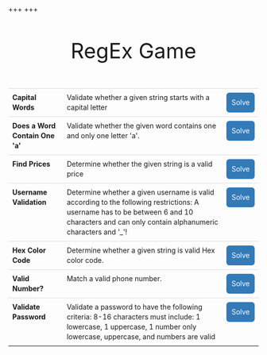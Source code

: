 +++
+++
<style>
  .list-of-questions__item{
    padding: 8px;
    line-height: 1.42857143;
    vertical-align: top;
    border-top: 1px solid #ddd
  }
  .list-of-questions__row: hover{
    background-color: #f5f5f5
  }
  .list-of-questions{
    border-collapse: collapse;
    margin: auto;
    font-size: 1.4rem;
    width: 100%
  }
  html{
    font-size: 10px;
    font-family: "Helvetica Neue", Helvetica, Arial, sans-serif
  }
  .nav-bar{
    font-size: 16px;
  }
  .footer {
    font-size: 16px;
  }
  .content-wrapper{
    margin: auto;
    position: relative
  }
  .page-title{
    font-size: 3em;
    font-weight: normal;
    margin-top: 5rem;
    margin-bottom: 0px
  }
  .page-discription__details{
    font-size: 1.4em;
    margin-top: 1em;
    text-align: left
  }
  .page-discription__title{
    margin: auto;
    margin-top: 8rem;
    font-size: 3em;
    font-weight: normal;
    text-align: left
  }
  .button{
    color: #fff;
    font-size: 1.4rem;
    background-color: #337ab7;
    border-color: #2e6da4;
    border-width: 1px;
    border-radius: 6px;
    padding: 1rem;
    cursor: pointer;
    width: 100px;
    width: fit-content;
    float: right
  }
  .button--back{
    margin-top: -3em
  }
  .page-header{
    margin: auto;
    text-align: center
  }
  .page-header__home{
    margin: 5rem
  }
  .regex-input{
    margin: auto;
    margin-top: 7em;
    text-align: center
  }
  .regex-input__boarder{
    font-size: 6em
  }
  .regex-solution{
    font-size: 1.4em;
    padding: .6em 1.2em;
    margin: 1em;
    width: 25em;
    vertical-align: bottom
  }
  .result-msg{
    font-size: 1.4em;
    margin-top: 7em;
    font-style: italic
  }
  .desired-output{
    max-width: 60%;
    margin: auto;
    width: fit-content;
    display: flex;
    font-size: 1.4rem
  }
  .desired-output__title{
    padding: 1em;
    padding-left: 0;
    font-size: 2.4rem
  }
  .should-match{
    padding-right: 6em
  }
  .should-not-match{
    padding-left: 6em
  }
  .should-match-string,.should-not-match-string{
    padding-top: 1em;
    padding-left: 1em;
    font-size: 1.4rem
  }
  .should-match-string{
    color: green
  }
  .should-not-match-string{
    color: red
  }

</style>

<div class="content-wrapper">
  <h1 class="page-title page-header page-header__home">RegEx Game</h1>
  <table class="list-of-questions">
    <tbody><tr class="list-of-questions__row">
      <td class="list-of-questions__item"><strong>Capital Words</strong></td>
      <td class="list-of-questions__item">Validate whether a given string starts with a capital letter</td>
      <td class="list-of-questions__item">
        <a href="capital-words">
          <div class="button">Solve</div>
        </a>
      </td>
    </tr>
    <tr class="list-of-questions__row">
      <td class="list-of-questions__item"><strong>Does a Word Contain One 'a'</strong></td>
      <td class="list-of-questions__item">Validate whether the given word contains one and only one letter 'a'.</td>
      <td class="list-of-questions__item">
        <a href="one-a">
          <div class="button">Solve</div>
        </a>
      </td>
    </tr>
    <tr class="list-of-questions__row">
      <td class="list-of-questions__item"><strong>Find Prices</strong></td>
      <td class="list-of-questions__item">Determine whether the given string is a valid price</td>
      <td class="list-of-questions__item">
        <a href="find-prices">
          <div class="button">Solve</div>
        </a>
      </td>
    </tr>
    <tr class="list-of-questions__row">
      <td class="list-of-questions__item"><strong>Username Validation</strong></td>
      <td class="list-of-questions__item">Determine whether a given username is valid according to the following restrictions: A username has to be between 6 and 10 characters and can only contain alphanumeric characters and '_'!</td>
      <td class="list-of-questions__item">
        <a href="username-validation">
          <div class="button">Solve</div>
        </a>
      </td>
    </tr>
    <tr class="list-of-questions__row">
      <td class="list-of-questions__item"><strong>Hex Color Code</strong></td>
      <td class="list-of-questions__item">Determine whether a given string is valid Hex color code.</td>
      <td class="list-of-questions__item">
        <a href="hex-color-code">
          <div class="button">Solve</div>
        </a>
      </td>
    </tr>
    <tr class="list-of-questions__row">
      <td class="list-of-questions__item"><strong>Valid Number?</strong></td>
      <td class="list-of-questions__item">Match a valid phone number.</td>
      <td class="list-of-questions__item">
        <a href="valid-number">
          <div class="button">Solve</div>
        </a>
      </td>
    </tr>
    <tr class="list-of-questions__row">
      <td class="list-of-questions__item"><strong>Validate Password</strong></td>
      <td class="list-of-questions__item">Validate a password to have the following criteria: 8-16 characters must include: 1 lowercase, 1 uppercase, 1 number only lowercase, uppercase, and numbers are valid</td>
      <td class="list-of-questions__item">
        <a href="validate-password">
          <div class="button">Solve</div>
        </a>
      </td>
    </tr>
  </tbody></table>
</div>
